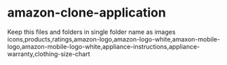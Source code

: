 # amazon-clone-application
Keep this files and folders in single folder name as images 
icons,products,ratings,amazon-logo,amazon-logo-white,amaxon-mobile-logo,amazon-mobile-logo-white,appliance-instructions,appliance-warranty,clothing-size-chart
